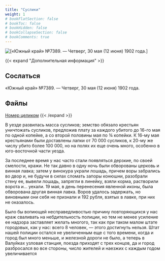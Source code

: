 ```yaml
---
title: "Суслики"
weight: 1
# bookFlatSection: false
# bookToc: false
# bookHidden: false
# bookCollapseSection: false
# bookComments: true
---
```


![[«Южный край» №7389. — Четверг, 30 мая (12 июня) 1902 года.]](/static/img/papers/yug2.jpg)

{{< expand "Дополнительная информация" >}}
## Сослаться
«Южный край» №7389. — Четверг, 30 мая (12 июня) 1902 года.

## Файлы
[Номер целиком](https://www.dropbox.com/s/45c8yrbnlqetove/Yug-7389.pdf?dl=0)
{{< /expand >}}

В уезде развилась масса сусликов; земство обязало крестьян уничтожать сусликов, предложив плату за каждого убитого до 16-го мая по одной копейке, а со второй половины мая по ¾ копейки. К 16-му мая крестьянами были доставлены лапки от 70 000 сусликов, к 20-му же числу убито более 100 000, но на полях их еще очень много, особенно в юго-восточной части уезда.

За последнее время у нас часто стали появляться дерзкие, по своей смелости, кражи. Не так давно в одну ночь были обворованы церковь и винная лавка; затем у винокура украли лошадь, причем воры забрались во двор и, не будучи в силах сломать запоры конюшни, разобрали стену ее, вывели лошадь, запрягли в линейку, взяли корма, растворили ворота и... уехали. 19 мая, в день перенесения явленной иконы, была обворована другая винная лавка. Воров удалось задержать, но виновными они себя не признали и 192 рубля, взятых в лавке, при них не оказалось.

Было бы вопиющей несправедливостью причину повторяющихся у нас краж сваливать на небдительность полиции, но тем не менее усиление ее надзора заставляет желать многого, так как при таком малом штате городовых, как у нас: всего 8 человек, — этого достигнуть нельзя. Штат нашей полиции остался не увеличенным еще с того времени, когда и город был много меньше, и железной дороги не было, а теперь в Валуйках узловая станция, поезда приходят с трех концов, да и город разбросался во все стороны, число жителей и наезжих с каждым годом увеличивается
